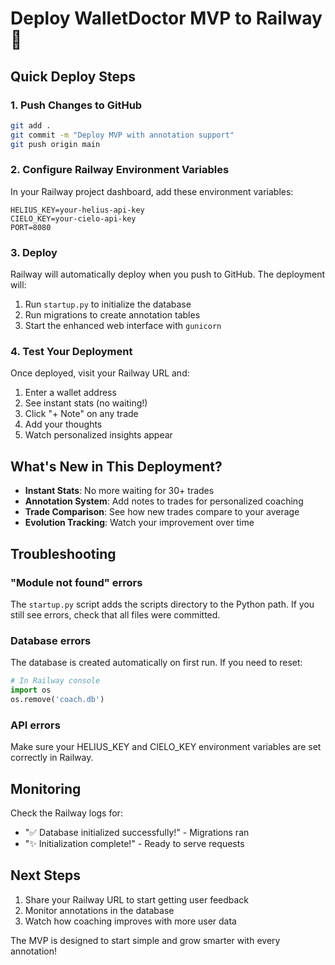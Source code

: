 # Deploy WalletDoctor MVP to Railway 🚂

## Quick Deploy Steps

### 1. Push Changes to GitHub
```bash
git add .
git commit -m "Deploy MVP with annotation support"
git push origin main
```

### 2. Configure Railway Environment Variables

In your Railway project dashboard, add these environment variables:

```
HELIUS_KEY=your-helius-api-key
CIELO_KEY=your-cielo-api-key
PORT=8080
```

### 3. Deploy

Railway will automatically deploy when you push to GitHub. The deployment will:

1. Run `startup.py` to initialize the database
2. Run migrations to create annotation tables
3. Start the enhanced web interface with `gunicorn`

### 4. Test Your Deployment

Once deployed, visit your Railway URL and:

1. Enter a wallet address
2. See instant stats (no waiting!)
3. Click "+ Note" on any trade
4. Add your thoughts
5. Watch personalized insights appear

## What's New in This Deployment?

- **Instant Stats**: No more waiting for 30+ trades
- **Annotation System**: Add notes to trades for personalized coaching
- **Trade Comparison**: See how new trades compare to your average
- **Evolution Tracking**: Watch your improvement over time

## Troubleshooting

### "Module not found" errors
The `startup.py` script adds the scripts directory to the Python path. If you still see errors, check that all files were committed.

### Database errors
The database is created automatically on first run. If you need to reset:
```python
# In Railway console
import os
os.remove('coach.db')
```

### API errors
Make sure your HELIUS_KEY and CIELO_KEY environment variables are set correctly in Railway.

## Monitoring

Check the Railway logs for:
- "✅ Database initialized successfully!" - Migrations ran
- "✨ Initialization complete!" - Ready to serve requests

## Next Steps

1. Share your Railway URL to start getting user feedback
2. Monitor annotations in the database
3. Watch how coaching improves with more user data

The MVP is designed to start simple and grow smarter with every annotation! 